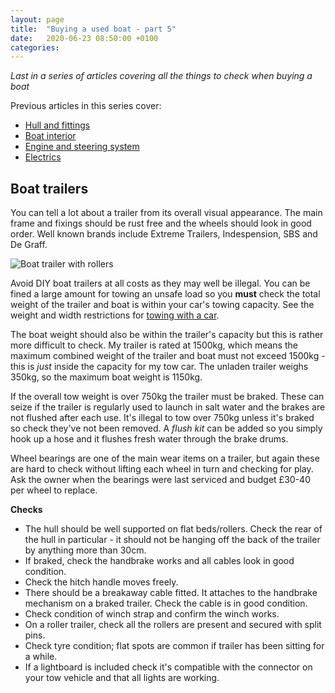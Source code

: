```yaml
---
layout: page
title:  "Buying a used boat - part 5"
date:   2020-06-23 08:50:00 +0100
categories:
---
```

*Last in a series of articles covering all the things to check when buying a boat*

Previous articles in this series cover:

- [Hull and fittings]({{site.baseurl}}/Boat-checks-part-1)
- [Boat interior]({{site.baseurl}}/Boat-interior)
- [Engine and steering system]({{site.baseurl}}/Engine-steering)
- [Electrics]({{site.baseurl}}/Electrics)

## Boat trailers
You can tell a lot about a trailer from its overall visual appearance. The main frame and fixings should be rust free and the wheels should look in good order. Well known brands include Extreme Trailers, Indespension, SBS and De Graff.

![Boat trailer with rollers]({{site.baseurl}}/images/trailer.jpg)

Avoid DIY boat trailers at all costs as they may well be illegal. You can be fined a large amount for towing an unsafe load so you **must** check the total weight of the trailer and boat is within your car's towing capacity. See the weight and width restrictions for [towing with a car](https://www.gov.uk/towing-with-car).

The boat weight should also be within the trailer's capacity but this is rather more difficult to check. My trailer is rated at 1500kg, which means the maximum combined weight of the trailer and boat must not exceed 1500kg - this is *just* inside the capacity for my tow car. The unladen trailer weighs 350kg, so the maximum boat weight is 1150kg.

If the overall tow weight is over 750kg the trailer must be braked. These can seize if the trailer is regularly used to launch in salt water and the brakes are not flushed after each use. It's illegal to tow over 750kg unless it's braked so check they've not been removed. A *flush kit* can be added so you simply hook up a hose and it flushes fresh water through the brake drums.

Wheel bearings are one of the main wear items on a trailer, but again these are hard to check without lifting each wheel in turn and checking for play. Ask the owner when the bearings were last serviced and budget £30-40 per wheel to replace.

**Checks**
- The hull should be well supported on flat beds/rollers. Check the rear of the hull in particular - it should not be hanging off the back of the trailer by anything more than 30cm.
- If braked, check the handbrake works and all cables look in good condition.
- Check the hitch handle moves freely.
- There should be a breakaway cable fitted. It attaches to the handbrake mechanism on a braked trailer. Check the cable is in good condition.
- Check condition of winch strap and confirm the winch works.
- On a roller trailer, check all the rollers are present and secured with split pins.
- Check tyre condition; flat spots are common if trailer has been sitting for a while.
- If a lightboard is included check it's compatible with the connector on your tow vehicle and that all lights are working.
